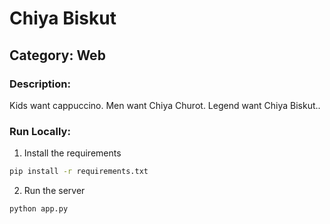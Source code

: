 # Chiya Biskut

## Category: Web

### Description:
Kids want cappuccino. 
Men want Chiya Churot.
Legend want Chiya Biskut..


### Run Locally:
1. Install the requirements

```sh
pip install -r requirements.txt
```
2. Run the server
```sh
python app.py
```


